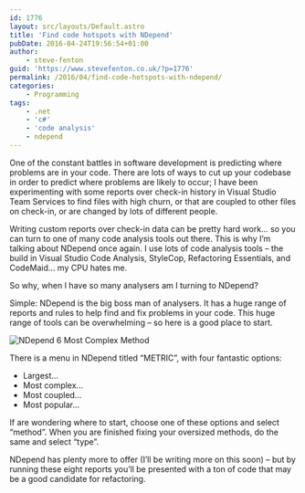 ```yaml
---
id: 1776
layout: src/layouts/Default.astro
title: 'Find code hotspots with NDepend'
pubDate: 2016-04-24T19:56:54+01:00
author:
    - steve-fenton
guid: 'https://www.stevefenton.co.uk/?p=1776'
permalink: /2016/04/find-code-hotspots-with-ndepend/
categories:
    - Programming
tags:
    - .net
    - 'c#'
    - 'code analysis'
    - ndepend
---
```


One of the constant battles in software development is predicting where problems are in your code. There are lots of ways to cut up your codebase in order to predict where problems are likely to occur; I have been experimenting with some reports over check-in history in Visual Studio Team Services to find files with high churn, or that are coupled to other files on check-in, or are changed by lots of different people.

Writing custom reports over check-in data can be pretty hard work… so you can turn to one of many code analysis tools out there. This is why I’m talking about NDepend once again. I use lots of code analysis tools – the build in Visual Studio Code Analysis, StyleCop, Refactoring Essentials, and CodeMaid… my CPU hates me.

So why, when I have so many analysers am I turning to NDepend?

Simple: NDepend is the big boss man of analysers. It has a huge range of reports and rules to help find and fix problems in your code. This huge range of tools can be overwhelming – so here is a good place to start.

![NDepend 6 Most Complex Method](https://www.stevefenton.co.uk/wp-content/uploads/2016/04/ndepend-6-most-complex-method.png)

There is a menu in NDepend titled “METRIC”, with four fantastic options:

- Largest…
- Most complex…
- Most coupled…
- Most popular…

If are wondering where to start, choose one of these options and select “method”. When you are finished fixing your oversized methods, do the same and select “type”.

NDepend has plenty more to offer (I’ll be writing more on this soon) – but by running these eight reports you’ll be presented with a ton of code that may be a good candidate for refactoring.